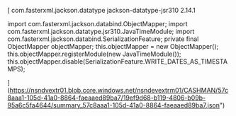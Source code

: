 [<dependency>
  <groupId>com.fasterxml.jackson.datatype</groupId>
  <artifactId>jackson-datatype-jsr310</artifactId>
  <version>2.14.1</version> <!-- Match your jackson-databind version -->
</dependency>

import com.fasterxml.jackson.databind.ObjectMapper;
import com.fasterxml.jackson.datatype.jsr310.JavaTimeModule;
import com.fasterxml.jackson.databind.SerializationFeature;
private final ObjectMapper objectMapper;
this.objectMapper = new ObjectMapper();
        this.objectMapper.registerModule(new JavaTimeModule());
        this.objectMapper.disable(SerializationFeature.WRITE_DATES_AS_TIMESTAMPS);


](https://nsndvextr01.blob.core.windows.net/nsndevextrm01/CASHMAN/57c8aaa1-105d-41a0-8864-faeaaed89ba7/19ef9d68-b119-4806-b09b-95a6c5fa4644/summary_57c8aaa1-105d-41a0-8864-faeaaed89ba7.json")
